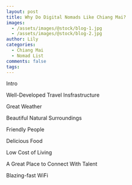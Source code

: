 ```yaml
---
layout: post
title: Why Do Digital Nomads Like Chiang Mai?
images:
  - /assets/images/@stock/blog-1.jpg
  - /assets/images/@stock/blog-2.jpg
author: Lily
categories:
  - Chiang Mai
  - Nomad List
comments: false
tags:
---
```


Intro

Well-Developed Travel Insfrastructure

Great Weather

Beautiful Natural Surroundings

Friendly People

Delicious Food

Low Cost of Living

A Great Place to Connect With Talent

Blazing-fast WiFi

&nbsp;